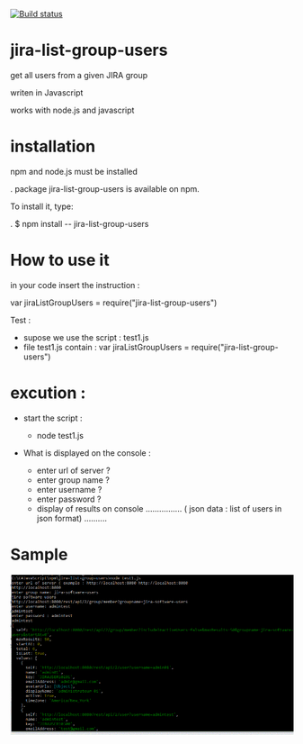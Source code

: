 [![Build status](https://ci.appveyor.com/api/projects/status/58epj5k79oajtu55?svg=true)](https://ci.appveyor.com/project/guihen01/npm-jira-list-usersfromgroup)
# jira-list-group-users

get all users from a given JIRA group 

writen in Javascript

works with node.js and javascript

# installation

npm and node.js must be installed

 . package jira-list-group-users is available on npm. 
 
 To install it, type:
 
. $ npm install -- jira-list-group-users

# How to use it

in your code insert the instruction : 

var jiraListGroupUsers = require("jira-list-group-users")

Test : 
* supose we use the script : test1.js 
* file test1.js contain : var jiraListGroupUsers = require("jira-list-group-users")

# excution : 
* start the script :
  * node test1.js

* What is displayed on the console  : 
  * enter url of server ?
  * enter group name ? 
  * enter username ?
  * enter password ? 
  * display of results on console  ................
     ( json data : list of users in json format) ..........
    
# Sample

![alt text](https://github.com/guihen01/npm-JIRA-List-UsersFromGroup/blob/main/Doc/Capture.GIF  "Logo Title Text 1")
    
